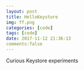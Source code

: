 ```yaml
---
layout: post
title: HelloKeystore
img: ff.png
categories: [code]
tags: [code]
date: 2017-11-12 21:36:13
comments:false
---
```

Curious Keystore experiments

[code]: https://github.com/maiatoday/HelloKeystore
